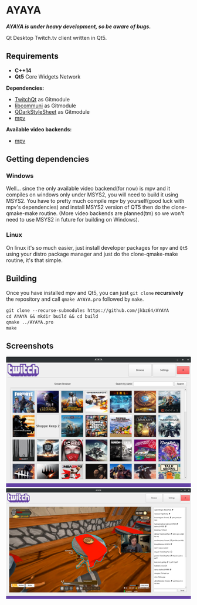 # AYAYA
***AYAYA is under heavy development, so be aware of bugs.*** 

Qt Desktop Twitch.tv client written in Qt5.

## Requirements

- **C++14**
- **Qt5** Core Widgets Network

**Dependencies:**
* [TwitchQt](https://github.com/jkbz64/TwitchQt) as Gitmodule
* [libcommuni](https://github.com/communi/libcommuni) as Gitmodule
* [QDarkStyleSheet](https://github.com/ColinDuquesnoy/QDarkStyleSheet) as Gitmodule
* [mpv](https://github.com/mpv-player/mpv)


**Available video backends:**
* [mpv](https://github.com/mpv-player/mpv)

## Getting dependencies
### Windows
Well... since the only available video backend(for now) is mpv and it compiles on windows only under MSYS2, you will need to build it using MSYS2. You have to pretty much compile mpv by yourself(good luck with mpv's dependencies) and install MSYS2 version of QT5 then do the clone-qmake-make routine. (More video backends are planned(tm) so we won't need to use MSYS2 in future for building on Windows).

### Linux
On linux it's so much easier, just install developer packages for `mpv` and `Qt5` using your distro package manager and just do the clone-qmake-make routine, it's that simple.

## Building
Once you have installed mpv and Qt5, you can just `git clone` **recursively** the repository and call `qmake AYAYA.pro` followed by `make`.
```
git clone --recurse-submodules https://github.com/jkbz64/AYAYA
cd AYAYA && mkdir build && cd build
qmake ../AYAYA.pro
make
```
## Screenshots
![Browse](/extra/browse.png?raw=true "Browse")
![Stream](/extra/stream.png?raw=true "Stream")
